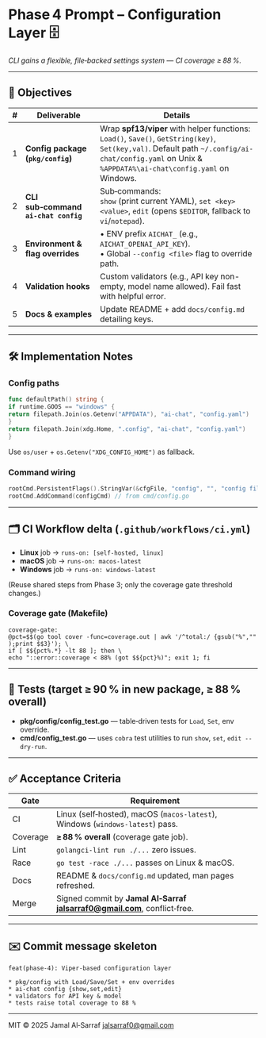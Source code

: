<!--
AI‑Chat‑CLI • Codex Prompt
Phase 4 – Configuration Layer
Save this file as docs/codex/phase‑4‑config.md
Author: Jamal Al‑Sarraf <jalsarraf0@gmail.com>
-->

# Phase 4 Prompt – Configuration Layer 🗄️
*CLI gains a flexible, file‑backed settings system — CI coverage ≥ 88 %.*

---

## 🎯 Objectives

| # | Deliverable | Details |
|---|-------------|---------|
| 1 | **Config package (`pkg/config`)** | Wrap **spf13/viper** with helper functions:<br>`Load()`, `Save()`, `GetString(key)`, `Set(key,val)`. Default path `~/.config/ai-chat/config.yaml` on Unix & `%APPDATA%\ai-chat\config.yaml` on Windows. |
| 2 | **CLI sub‑command `ai-chat config`** | Sub‑commands:<br>`show` (print current YAML), `set <key> <value>`, `edit` (opens `$EDITOR`, fallback to `vi`/`notepad`). |
| 3 | **Environment & flag overrides** | • ENV prefix `AICHAT_` (e.g., `AICHAT_OPENAI_API_KEY`).<br>• Global `--config <file>` flag to override path. |
| 4 | **Validation hooks** | Custom validators (e.g., API key non-empty, model name allowed). Fail fast with helpful error. |
| 5 | **Docs & examples** | Update README + add `docs/config.md` detailing keys. |

---

## 🛠️ Implementation Notes

### Config paths

```go
func defaultPath() string {
if runtime.GOOS == "windows" {
return filepath.Join(os.Getenv("APPDATA"), "ai-chat", "config.yaml")
}
return filepath.Join(xdg.Home, ".config", "ai-chat", "config.yaml")
}
```

Use `os/user` + `os.Getenv("XDG_CONFIG_HOME")` as fallback.

### Command wiring

```go
rootCmd.PersistentFlags().StringVar(&cfgFile, "config", "", "config file (default auto)")
rootCmd.AddCommand(configCmd) // from cmd/config.go
```

---

## 🗂️ CI Workflow delta (`.github/workflows/ci.yml`)

* **Linux** job → `runs-on: [self-hosted, linux]`
* **macOS** job → `runs-on: macos-latest`
* **Windows** job → `runs-on: windows-latest`

(Reuse shared steps from Phase 3; only the coverage gate threshold changes.)

### Coverage gate (Makefile)

```make
coverage-gate:
@pct=$$(go tool cover -func=coverage.out | awk '/^total:/ {gsub("%","" );print $$3}'); \
if [ $${pct%.*} -lt 88 ]; then \
echo "::error::coverage < 88% (got $${pct}%)"; exit 1; fi
```

---

## 🧪 Tests (target ≥ 90 % in new package, ≥ 88 % overall)

* **pkg/config/config_test.go** — table‑driven tests for `Load`, `Set`, env override.
* **cmd/config_test.go** — uses `cobra` test utilities to run `show`, `set`, `edit --dry-run`.

---

## ✅ Acceptance Criteria

| Gate | Requirement |
|------|-------------|
| CI   | Linux (self‑hosted), macOS (`macos-latest`), Windows (`windows-latest`) pass. |
| Coverage | **≥ 88 % overall** (coverage gate job). |
| Lint | `golangci-lint run ./...` zero issues. |
| Race | `go test -race ./...` passes on Linux & macOS. |
| Docs | README & `docs/config.md` updated, man pages refreshed. |
| Merge | Signed commit by **Jamal Al‑Sarraf <jalsarraf0@gmail.com>**, conflict‑free. |

---

## ✉️ Commit message skeleton

```
feat(phase‑4): Viper‑based configuration layer

* pkg/config with Load/Save/Set + env overrides
* ai-chat config {show,set,edit}
* validators for API key & model
* tests raise total coverage to 88 %
```

---

MIT © 2025 Jamal Al‑Sarraf <jalsarraf0@gmail.com>
